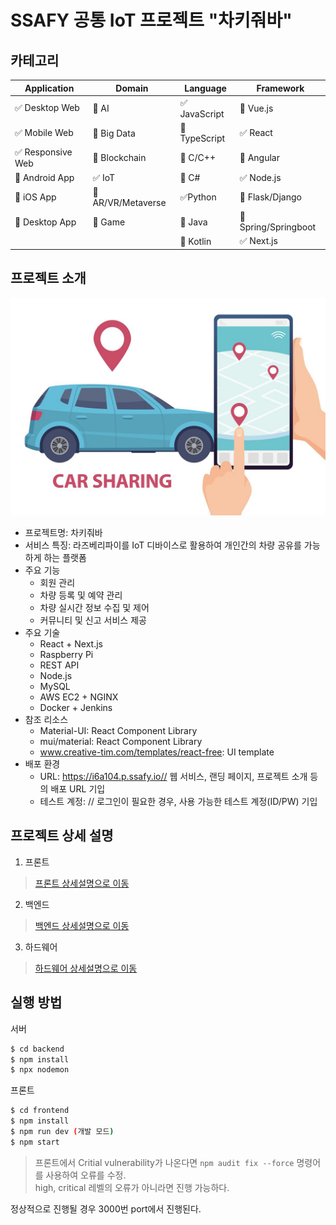 # SSAFY 공통 IoT 프로젝트 "차키줘바"

<!-- 필수 항목 -->

## 카테고리

| Application | Domain | Language | Framework |
| ---- | ---- | ---- | ---- |
| :white_check_mark: Desktop Web | :black_square_button: AI | :white_check_mark: JavaScript | :black_square_button: Vue.js |
| :white_check_mark: Mobile Web | :black_square_button: Big Data | :black_square_button: TypeScript | :white_check_mark: React |
| :white_check_mark: Responsive Web | :black_square_button: Blockchain | :black_square_button: C/C++ | :black_square_button: Angular |
| :black_square_button: Android App | :white_check_mark: IoT | :black_square_button: C# | :white_check_mark: Node.js |
| :black_square_button: iOS App | :black_square_button: AR/VR/Metaverse | :white_check_mark: ​Python | :black_square_button: Flask/Django |
| :black_square_button: Desktop App | :black_square_button: Game | :black_square_button: Java | :black_square_button: Spring/Springboot |
| | | :black_square_button: Kotlin | :white_check_mark: Next.js |

<!-- 필수 항목 -->

## 프로젝트 소개

![차량공유 이미지](./public/car_sharing.jpg)

* 프로젝트명: 차키줘바
* 서비스 특징: 라즈베리파이를 IoT 디바이스로 활용하여 개인간의 차량 공유를 가능하게 하는 플랫폼
* 주요 기능
  - 회원 관리
  - 차량 등록 및 예약 관리
  - 차량 실시간 정보 수집 및 제어
  - 커뮤니티 및 신고 서비스 제공
* 주요 기술
  - React + Next.js
  - Raspberry Pi
  - REST API
  - Node.js
  - MySQL
  - AWS EC2 + NGINX
  - Docker + Jenkins
* 참조 리소스
  * Material-UI: React Component Library
  * mui/material: React Component Library
  * www.creative-tim.com/templates/react-free: UI template
* 배포 환경
  - URL: https://i6a104.p.ssafy.io// 웹 서비스, 랜딩 페이지, 프로젝트 소개 등의 배포 URL 기입
  - 테스트 계정: // 로그인이 필요한 경우, 사용 가능한 테스트 계정(ID/PW) 기입

<!-- 자유 양식 -->

## 프로젝트 상세 설명

1. 프론트

> [프론트 상세설명으로 이동](https://lab.ssafy.com/s06-webmobile3-sub2/S06P12A104/-/blob/develop/frontend/README.md/)

2. 백엔드

> [백엔드 상세설명으로 이동](https://lab.ssafy.com/s06-webmobile3-sub2/S06P12A104/-/blob/develop/backend/README.md/)

3. 하드웨어

> [하드웨어 상세설명으로 이동](https://lab.ssafy.com/s06-webmobile3-sub2/S06P12A104/-/blob/develop/hw/README.md/)

## 실행 방법

서버
```bash
$ cd backend
$ npm install
$ npx nodemon
```
프론트
```bash
$ cd frontend
$ npm install
$ npm run dev (개발 모드)
$ npm start
```
> 프론트에서 Critial vulnerability가 나온다면 ``npm audit fix --force`` 명령어를 사용하여 오류를 수정.  
> high, critical 레벨의 오류가 아니라면 진행 가능하다.

정상적으로 진행될 경우 3000번 port에서 진행된다.
